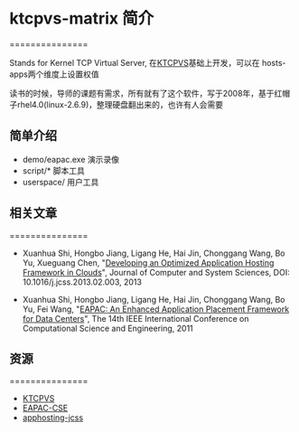 # ktcpvs-matrix 简介
===============

Stands for Kernel TCP Virtual Server, 在[KTCPVS][]基础上开发，可以在 hosts-apps两个维度上设置权值

读书的时候，导师的课题有需求，所有就有了这个软件，写于2008年，基于红帽子rhel4.0(linux-2.6.9)，整理硬盘翻出来的，也许有人会需要

## 简单介绍

  * demo/eapac.exe 演示录像
  * script/*       脚本工具
  * userspace/     用户工具

## 相关文章
===============

  * Xuanhua Shi, Hongbo Jiang, Ligang He, Hai Jin, Chonggang Wang, Bo Yu, Xueguang Chen, "[Developing an Optimized Application Hosting Framework in Clouds][apphosting-jcss]", Journal of Computer and System Sciences, DOI: 10.1016/j.jcss.2013.02.003, 2013

  * Xuanhua Shi, Hongbo Jiang, Ligang He, Hai Jin, Chonggang Wang, Bo Yu, Fei Wang, "[EAPAC: An Enhanced Application Placement Framework for Data Centers][EAPAC-CSE]", The 14th IEEE International Conference on Computational Science and Engineering, 2011

## 资源
===============

* [KTCPVS][]
* [EAPAC-CSE][]
* [apphosting-jcss][]

[KTCPVS]:http://www.linuxvirtualserver.org/software/ktcpvs/ktcpvs.html
[ktcpvs_img]:http://www.linuxvirtualserver.org/software/ktcpvs/ktcpvs_impl.jpg
[EAPAC-CSE]:http://grid.hust.edu.cn/xhshi/paper/EAPAC-CSE.pdf "EAPAC: An Enhanced Application Placement Framework for Data Centers"
[apphosting-jcss]:http://grid.hust.edu.cn/xhshi/paper/apphosting-jcss.pdf "Developing an Optimized Application Hosting Framework in Clouds"
